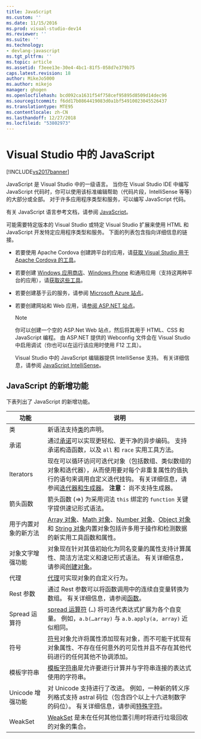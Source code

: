 ```yaml
---
title: JavaScript
ms.custom: ''
ms.date: 11/15/2016
ms.prod: visual-studio-dev14
ms.reviewer: ''
ms.suite: ''
ms.technology:
- devlang-javascript
ms.tgt_pltfrm: ''
ms.topic: article
ms.assetid: f3eee13e-30e4-4bc1-81f5-058d7e379b75
caps.latest.revision: 18
author: MikeJo5000
ms.author: mikejo
manager: ghogen
ms.openlocfilehash: bcd092ca1631f54f758cef95895d8509d14dec96
ms.sourcegitcommit: f6dd17b0864419083d0a1bf54910023045526437
ms.translationtype: MTE95
ms.contentlocale: zh-CN
ms.lasthandoff: 12/27/2018
ms.locfileid: "53802973"
---
```

# <a name="javascript-in-visual-studio"></a>Visual Studio 中的 JavaScript
[!INCLUDE[vs2017banner](../includes/vs2017banner.md)]

JavaScript 是 Visual Studio 中的一级语言。 当你在 Visual Studio IDE 中编写 JavaScript 代码时，你可以使用该标准编辑帮助（代码片段，IntelliSense 等等）的大部分或全部。 对于许多应用程序类型和服务，可以编写 JavaScript 代码。

 有关 JavaScript 语言参考文档，请参阅 [JavaScript](http://msdn.microsoft.com/library/d1et7k7c\(v=vs.94\).aspx)。

 可能需要特定版本的 Visual Studio 或特定 Visual Studio 扩展来使用 HTML 和 JavaScript 开发特定应用程序类型和服务。 下面的列表包含指向详细信息的链接。

- 若要使用 Apache Cordova 创建跨平台的应用，请[获取 Visual Studio 用于 Apache Cordova 的工具](http://go.microsoft.com/fwlink/p/?LinkId=397606)。

- 若要创建 [Windows 应用商店](http://dev.windows.com/develop)、[Windows Phone](http://dev.windows.com/develop) 和通用应用（支持这两种平台的应用），请[获取这些工具](http://dev.windows.com/en-us/develop/downloads)。

- 若要创建基于云的服务，请参阅 [Microsoft Azure 站点](http://azure.microsoft.com/documentation/)。

- 若要创建网站和 Web 应用，请[参阅 ASP.NET 站点](http://www.asp.net/get-started/websites)。

  > [!NOTE]
  >  你可以创建一个空的 ASP.Net Web 站点，然后将其用于 HTML、CSS 和 JavaScript 编程。 由 ASP.NET 提供的 Webconfig 文件会在 Visual Studio 中启用调试（你也可以在运行该应用时使用 F12 工具）。

  Visual Studio 中的 JavaScript 编辑器提供 IntelliSense 支持。 有关详细信息，请参阅 [JavaScript IntelliSense](../ide/javascript-intellisense.md)。

## <a name="whats-new-in-javascript"></a>JavaScript 的新增功能
 下表列出了 JavaScript 的新增功能。

|功能|说明|
|-------------|-----------------|
|类|新语法支持[类](/visualstudio/scripting-docs/javascript/reference/class-statement-javascript)的声明。|
|承诺|通过[承诺](/visualstudio/scripting-docs/javascript/reference/promise-object-javascript)可以实现更轻松、更干净的异步编码。 支持承诺构造函数，以及 `all` 和 `race` 实用工具方法。|
|Iterators|现在可以循环访问可迭代对象（包括数组、类似数组的对象和迭代器），从而使用要对每个非重复属性的值执行的语句来调用自定义迭代挂钩。 有关详细信息，请参阅[迭代器和生成器](/visualstudio/scripting-docs/javascript/advanced/iterators-and-generators-javascript)。 **注意：** 尚不支持生成器。|
|箭头函数|箭头函数 (=>) 为采用词法 `this` 绑定的 `function` 关键字提供速记形式语法。|
|用于内置对象的新方法|[Array 对象](/visualstudio/scripting-docs/javascript/reference/array-object-javascript)、[Math 对象](/visualstudio/scripting-docs/javascript/reference/math-object-javascript)、[Number 对象](/visualstudio/scripting-docs/javascript/reference/number-object-javascript)、[Object 对象](/visualstudio/scripting-docs/javascript/reference/object-object-javascript)和 [String 对象](/visualstudio/scripting-docs/javascript/reference/string-object-javascript)内置对象包括许多用于操作和检测数据的新实用工具函数和属性。|
|对象文字增强功能|对象现在针对其值初始化为同名变量的属性支持计算属性、简洁方法定义和速记形式语法。 有关详细信息，请参阅[创建对象](/visualstudio/scripting-docs/javascript/creating-objects-javascript)。|
|代理|[代理](/visualstudio/scripting-docs/javascript/reference/proxy-object-javascript)可实现对象的自定义行为。|
|Rest 参数|通过 Rest 参数可以将函数调用中的连续自变量转换为数组。 有关详细信息，请参阅[函数](/visualstudio/scripting-docs/javascript/functions-javascript)。|
|Spread 运算符|[spread 运算符](/visualstudio/scripting-docs/javascript/reference/spread-operator-decrement-dot-dot-dot-javascript) (`…`) 将可迭代表达式扩展为各个自变量。 例如，`a.b(…array)` 与 `a.b.apply(a, array)` 近似相同。|
|符号|[符号](/visualstudio/scripting-docs/javascript/reference/symbol-object-javascript)对象允许将属性添加现有对象，而不可能干扰现有对象属性、不存在任何意外的可见性并且不存在其他代码进行的任何其他不协调添加。|
|模板字符串|[模板字符串](/visualstudio/scripting-docs/javascript/advanced/template-strings-javascript)是允许要进行计算并与字符串连接的表达式使用的字符串。|
|Unicode 增强功能|对 Unicode 支持进行了改进。 例如，一种新的转义序列格式支持 astral 码位（包含四个以上十六进制数字的码位）。 有关详细信息，请参阅[特殊字符](/visualstudio/scripting-docs/javascript/advanced/special-characters-javascript)。|
|WeakSet|[WeakSet](/visualstudio/scripting-docs/javascript/reference/weakset-object-javascript) 是未在任何其他位置引用时将进行垃圾回收的对象的集合。|
